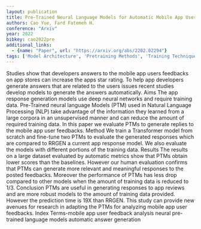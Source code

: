 ```yaml
---
layout: publication
title: Pre-Trained Neural Language Models for Automatic Mobile App User Feedback Answer Generation
authors: Cao Yue, Fard Fatemeh H.
conference: "Arxiv"
year: 2022
bibkey: cao2022pre
additional_links:
  - {name: "Paper", url: "https://arxiv.org/abs/2202.02294"}
tags: ['Model Architecture', 'Pretraining Methods', 'Training Techniques', 'Transformer']
---
```

Studies show that developers answers to the mobile app users feedbacks on app stores can increase the apps star rating. To help app developers generate answers that are related to the users issues recent studies develop models to generate the answers automatically. Aims The app response generation models use deep neural networks and require training data. Pre-Trained neural language Models (PTM) used in Natural Language Processing (NLP) take advantage of the information they learned from a large corpora in an unsupervised manner and can reduce the amount of required training data. In this paper we evaluate PTMs to generate replies to the mobile app user feedbacks. Method We train a Transformer model from scratch and fine-tune two PTMs to evaluate the generated responses which are compared to RRGEN a current app response model. We also evaluate the models with different portions of the training data. Results The results on a large dataset evaluated by automatic metrics show that PTMs obtain lower scores than the baselines. However our human evaluation confirms that PTMs can generate more relevant and meaningful responses to the posted feedbacks. Moreover the performance of PTMs has less drop compared to other models when the amount of training data is reduced to 1/3. Conclusion PTMs are useful in generating responses to app reviews and are more robust models to the amount of training data provided. However the prediction time is 19X than RRGEN. This study can provide new avenues for research in adapting the PTMs for analyzing mobile app user feedbacks. Index Terms-mobile app user feedback analysis neural pre-trained language models automatic answer generation
